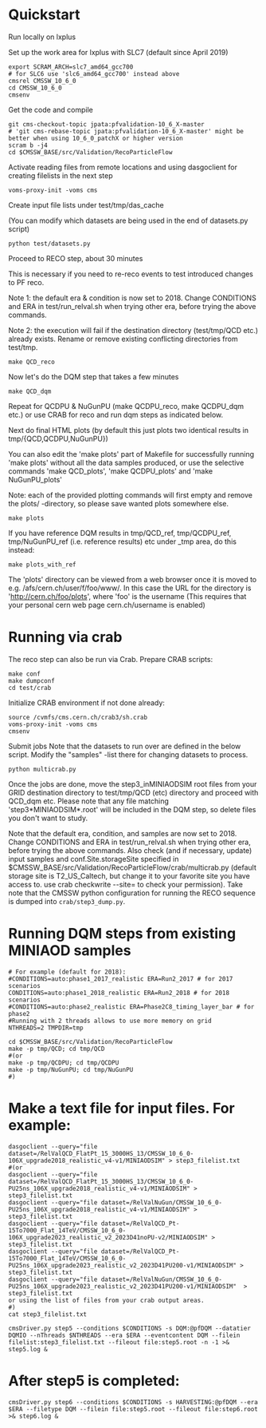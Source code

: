 
# Quickstart

Run locally on lxplus


Set up the work area
for lxplus with SLC7 (default since April 2019)

~~~
export SCRAM_ARCH=slc7_amd64_gcc700
# for SLC6 use 'slc6_amd64_gcc700' instead above
cmsrel CMSSW_10_6_0
cd CMSSW_10_6_0
cmsenv
~~~

Get the code and compile

~~~
git cms-checkout-topic jpata:pfvalidation-10_6_X-master
# 'git cms-rebase-topic jpata:pfvalidation-10_6_X-master' might be better when using 10_6_0_patchX or higher version
scram b -j4
cd $CMSSW_BASE/src/Validation/RecoParticleFlow
~~~

Activate reading files from remote locations and
using dasgoclient for creating filelists in the next step

~~~
voms-proxy-init -voms cms
~~~

Create input file lists under test/tmp/das_cache

(You can modify which datasets are being used in the end of datasets.py script)

~~~
python test/datasets.py
~~~

Proceed to RECO step, about 30 minutes

This is necessary if you need to re-reco events to test introduced changes to PF reco.

Note 1: the default era & condition is now set to 2018. Change CONDITIONS and
ERA in test/run_relval.sh when trying other era, before trying the above commands.

Note 2: the execution will fail if the destination directory (test/tmp/QCD etc.)
already exists. Rename or remove existing conflicting directories from test/tmp.

~~~
make QCD_reco
~~~

Now let's do the DQM step that takes a few minutes

~~~
make QCD_dqm
~~~

Repeat for QCDPU & NuGunPU (make QCDPU_reco, make QCDPU_dqm etc.) or use CRAB
for reco and run dqm steps as indicated below.

Next do final HTML plots (by default this just plots two identical results in
tmp/{QCD,QCDPU,NuGunPU})

You can also edit the 'make plots' part of Makefile for successfully running
'make plots' without all the data samples produced, or use the selective commands
'make QCD_plots', 'make QCDPU_plots' and 'make NuGunPU_plots'

Note: each of the provided plotting commands will first empty and remove the
plots/ -directory, so please save wanted plots somewhere else.

~~~
make plots
~~~

If you have reference DQM results in tmp/QCD_ref, tmp/QCDPU_ref,
tmp/NuGunPU_ref (i.e. reference results) etc under _tmp area, do this instead:

~~~
make plots_with_ref
~~~

The 'plots' directory can be viewed from a web browser once it is moved to e.g. /afs/cern.ch/user/f/foo/www/.
In this case the URL for the directory is 'http://cern.ch/foo/plots', where 'foo' is the username
(This requires that your personal cern web page cern.ch/username is enabled)



# Running via crab


The reco step can also be run via Crab. Prepare CRAB scripts:

~~~
make conf
make dumpconf
cd test/crab
~~~

Initialize CRAB environment if not done already:

~~~
source /cvmfs/cms.cern.ch/crab3/sh.crab
voms-proxy-init -voms cms
cmsenv
~~~

Submit jobs
Note that the datasets to run over are defined in the below script.
Modify the "samples" -list there for changing datasets to process.

~~~
python multicrab.py
~~~

Once the jobs are done, move the step3_inMINIAODSIM root files
from your GRID destination directory to test/tmp/QCD (etc) directory and proceed
with QCD_dqm etc. 
Please note that any file matching 'step3\*MINIAODSIM\*.root' will
be included in the DQM step, so delete files you don't want to study.



Note that the default era, condition, and samples are now set to 2018. Change CONDITIONS and ERA in test/run_relval.sh when trying other era, before trying the above commands. Also check (and if necessary, update) input samples and conf.Site.storageSite specified in $CMSSW_BASE/src/Validation/RecoParticleFlow/crab/multicrab.py (default storage site is T2_US_Caltech, but change it to your favorite site you have access to. use crab checkwrite --site=<site> to check your permission).
Take note that the CMSSW python configuration for running the RECO sequence is dumped into `crab/step3_dump.py`.


# Running DQM steps from existing MINIAOD samples

~~~
# For example (default for 2018):
#CONDITIONS=auto:phase1_2017_realistic ERA=Run2_2017 # for 2017 scenarios
CONDITIONS=auto:phase1_2018_realistic ERA=Run2_2018 # for 2018 scenarios
#CONDITIONS=auto:phase2_realistic ERA=Phase2C8_timing_layer_bar # for phase2 
#Running with 2 threads allows to use more memory on grid
NTHREADS=2 TMPDIR=tmp

cd $CMSSW_BASE/src/Validation/RecoParticleFlow
make -p tmp/QCD; cd tmp/QCD
#(or
make -p tmp/QCDPU; cd tmp/QCDPU
make -p tmp/NuGunPU; cd tmp/NuGunPU
#)
~~~

# Make a text file for input files. For example:

~~~
dasgoclient --query="file dataset=/RelValQCD_FlatPt_15_3000HS_13/CMSSW_10_6_0-106X_upgrade2018_realistic_v4-v1/MINIAODSIM" > step3_filelist.txt
#(or
dasgoclient --query="file dataset=/RelValQCD_FlatPt_15_3000HS_13/CMSSW_10_6_0-PU25ns_106X_upgrade2018_realistic_v4-v1/MINIAODSIM" > step3_filelist.txt
dasgoclient --query="file dataset=/RelValNuGun/CMSSW_10_6_0-PU25ns_106X_upgrade2018_realistic_v4-v1/MINIAODSIM" > step3_filelist.txt
dasgoclient --query="file dataset=/RelValQCD_Pt-15To7000_Flat_14TeV/CMSSW_10_6_0-106X_upgrade2023_realistic_v2_2023D41noPU-v2/MINIAODSIM" > step3_filelist.txt
dasgoclient --query="file dataset=/RelValQCD_Pt-15To7000_Flat_14TeV/CMSSW_10_6_0-PU25ns_106X_upgrade2023_realistic_v2_2023D41PU200-v1/MINIAODSIM" > step3_filelist.txt
dasgoclient --query="file dataset=/RelValNuGun/CMSSW_10_6_0-PU25ns_106X_upgrade2023_realistic_v2_2023D41PU200-v1/MINIAODSIM"  > step3_filelist.txt
or using the list of files from your crab output areas.
#)
cat step3_filelist.txt

cmsDriver.py step5 --conditions $CONDITIONS -s DQM:@pfDQM --datatier DQMIO --nThreads $NTHREADS --era $ERA --eventcontent DQM --filein filelist:step3_filelist.txt --fileout file:step5.root -n -1 >& step5.log &
~~~

# After step5 is completed:
~~~
cmsDriver.py step6 --conditions $CONDITIONS -s HARVESTING:@pfDQM --era $ERA --filetype DQM --filein file:step5.root --fileout file:step6.root >& step6.log &
~~~

